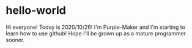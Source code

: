 # hello-world

Hi everyone!
Today is 2020/10/26!
I'm Purple-Maker and I'm starting to learn how to use github!
Hope I'll be grown up as a mature programmer sooner.
